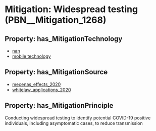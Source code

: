 # Mitigation: __Widespread testing__ (PBN__Mitigation_1268)

## Property: has_MitigationTechnology

* [nan](../Technology/PBN__Technology_22)
* [mobile technology](../Technology/PBN__Technology_2902)

## Property: has_MitigationSource

* [mecenas_effects_2020](../Article/PBN__Article_228)
* [whitelaw_applications_2020](../Article/PBN__Article_127)

## Property: has_MitigationPrinciple

Conducting widespread testing to identify potential COVID-19 positive individuals, including asymptomatic cases, to reduce transmission

